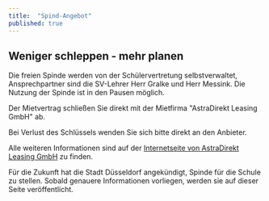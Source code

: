 ```yaml
---
title:  "Spind-Angebot"
published: true
---
```


## Weniger schleppen - mehr planen

Die freien Spinde werden von der Schülervertretung selbstverwaltet, Ansprechpartner sind die SV-Lehrer Herr Gralke und Herr Messink. Die Nutzung der Spinde ist in den Pausen möglich.

Der Mietvertrag schließen Sie direkt mit der Mietfirma "AstraDirekt Leasing GmbH" ab.

Bei Verlust des Schlüssels wenden Sie sich bitte direkt an den Anbieter.

Alle weiteren Informationen sind auf der [Internetseite von AstraDirekt Leasing GmbH](http://www.astradirekt.de/) zu finden.

Für die Zukunft hat die Stadt Düsseldorf angekündigt, Spinde für die Schule zu stellen. Sobald genauere Informationen vorliegen, werden sie auf dieser Seite veröffentlicht.
